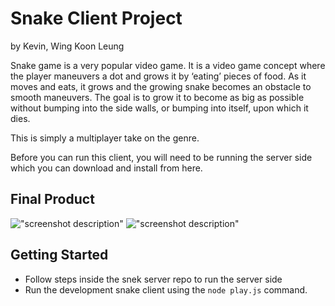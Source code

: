 # Snake Client Project
by Kevin, Wing Koon Leung

Snake game is a very popular video game. It is a video game concept where the player maneuvers a dot and grows it by ‘eating’ pieces of food. As it moves and eats, it grows and the growing snake becomes an obstacle to smooth maneuvers. The goal is to grow it to become as big as possible without bumping into the side walls, or bumping into itself, upon which it dies.

This is simply a multiplayer take on the genre.

Before you can run this client, you will need to be running the server side which you can download and install from here. 

## Final Product

!["screenshot description"](#)
!["screenshot description"](#)


## Getting Started

- Follow steps inside the snek server repo to run the server side
- Run the development snake client using the `node play.js` command.